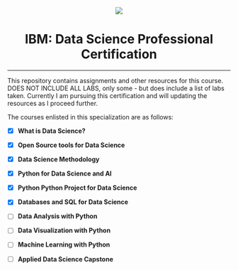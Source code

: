 <p align="center">
  <img src="https://user-images.githubusercontent.com/79361165/108628439-e6029000-7452-11eb-936c-edf21557562c.JPG">
</p>

<h1 align="center"> IBM: Data Science Professional Certification </h1>

<hr />

This repository contains  assignments and other resources for this course. DOES NOT INCLUDE ALL LABS, only some - but does include a list of labs taken.
Currently I am pursuing this certification and will updating the resources as I proceed further.

The courses enlisted in this specialization are as follows:

- [x] __What is Data Science?__

- [x] __Open Source tools for Data Science__

- [x] __Data Science Methodology__ 

- [x] __Python for Data Science and AI__

- [x] __Python Python Project for Data Science__

- [x] __Databases and SQL for Data Science__

- [ ] __Data Analysis with Python__

- [ ] __Data Visualization with Python__

- [ ] __Machine Learning with Python__

- [ ] __Applied Data Science Capstone__
